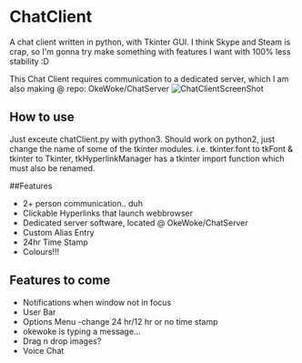 # ChatClient
A chat client written in python, with Tkinter GUI.
I think Skype and Steam is crap, so I'm gonna try make something with features I want with 100% less stability :D

This Chat Client requires communication to a dedicated server, which I am also making @ repo: OkeWoke/ChatServer
![ChatClientScreenShot](http://www.virtualquanta.com/Images/programming/chatClientScreenShot.PNG)
## How to use
Just exceute chatClient.py with python3.
Should work on python2, just change the name of some of the tkinter modules. 
i.e. tkinter.font to tkFont & tkinter to Tkinter, tkHyperlinkManager has a tkinter import function which must also be renamed.

##Features
- 2+ person communication.. duh
- Clickable Hyperlinks that launch webbrowser
- Dedicated server software, located @ OkeWoke/ChatServer
- Custom Alias Entry
- 24hr Time Stamp
- Colours!!!

## Features to come
- Notifications when window not in focus
- User Bar
- Options Menu -change 24 hr/12 hr or no time stamp
- okewoke is typing a message...
- Drag n drop images?
- Voice Chat

